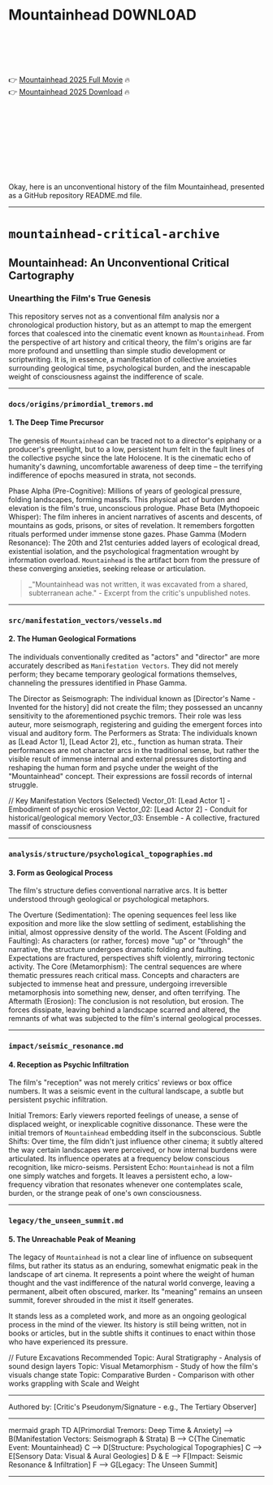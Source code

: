 # Mountainhead D0WNL0AD

<br><br><br><br>


👉 <a href="https://Kevin-whistsourmigirl1971.github.io/kpyixegrbs/">Mountainhead 2025 Full Movie</a> 🔥
<br>
👉 <a href="https://Kevin-whistsourmigirl1971.github.io/kpyixegrbs/">Mountainhead 2025 Download</a> 🔥


<br><br><br><br><br><br><br><br>


Okay, here is an unconventional history of the film Mountainhead, presented as a GitHub repository README.md file.

---

# `mountainhead-critical-archive`

## Mountainhead: An Unconventional Critical Cartography

### Unearthing the Film's True Genesis

This repository serves not as a conventional film analysis nor a chronological production history, but as an attempt to map the emergent forces that coalesced into the cinematic event known as `Mountainhead`. From the perspective of art history and critical theory, the film's origins are far more profound and unsettling than simple studio development or scriptwriting. It is, in essence, a manifestation of collective anxieties surrounding geological time, psychological burden, and the inescapable weight of consciousness against the indifference of scale.

---

### `docs/origins/primordial_tremors.md`

#### 1. The Deep Time Precursor

The genesis of `Mountainhead` can be traced not to a director's epiphany or a producer's greenlight, but to a low, persistent hum felt in the fault lines of the collective psyche since the late Holocene. It is the cinematic echo of humanity's dawning, uncomfortable awareness of deep time – the terrifying indifference of epochs measured in strata, not seconds.

   Phase Alpha (Pre-Cognitive): Millions of years of geological pressure, folding landscapes, forming massifs. This physical act of burden and elevation is the film's true, unconscious prologue.
   Phase Beta (Mythopoeic Whisper): The film inheres in ancient narratives of ascents and descents, of mountains as gods, prisons, or sites of revelation. It remembers forgotten rituals performed under immense stone gazes.
   Phase Gamma (Modern Resonance): The 20th and 21st centuries added layers of ecological dread, existential isolation, and the psychological fragmentation wrought by information overload. `Mountainhead` is the artifact born from the pressure of these converging anxieties, seeking release or articulation.

> _"Mountainhead was not written, it was excavated from a shared, subterranean ache." - Excerpt from the critic's unpublished notes.

---

### `src/manifestation_vectors/vessels.md`

#### 2. The Human Geological Formations

The individuals conventionally credited as "actors" and "director" are more accurately described as `Manifestation Vectors`. They did not merely perform; they became temporary geological formations themselves, channeling the pressures identified in Phase Gamma.

   The Director as Seismograph: The individual known as [Director's Name - Invented for the history] did not create the film; they possessed an uncanny sensitivity to the aforementioned psychic tremors. Their role was less auteur, more seismograph, registering and guiding the emergent forces into visual and auditory form.
   The Performers as Strata: The individuals known as [Lead Actor 1], [Lead Actor 2], etc., function as human strata. Their performances are not character arcs in the traditional sense, but rather the visible result of immense internal and external pressures distorting and reshaping the human form and psyche under the weight of the "Mountainhead" concept. Their expressions are fossil records of internal struggle.


// Key Manifestation Vectors (Selected)
Vector_01: [Lead Actor 1] - Embodiment of psychic erosion
Vector_02: [Lead Actor 2] - Conduit for historical/geological memory
Vector_03: Ensemble  -  A collective, fractured massif of consciousness


---

### `analysis/structure/psychological_topographies.md`

#### 3. Form as Geological Process

The film's structure defies conventional narrative arcs. It is better understood through geological or psychological metaphors.

   The Overture (Sedimentation): The opening sequences feel less like exposition and more like the slow settling of sediment, establishing the initial, almost oppressive density of the world.
   The Ascent (Folding and Faulting): As characters (or rather, forces) move "up" or "through" the narrative, the structure undergoes dramatic folding and faulting. Expectations are fractured, perspectives shift violently, mirroring tectonic activity.
   The Core (Metamorphism): The central sequences are where thematic pressures reach critical mass. Concepts and characters are subjected to immense heat and pressure, undergoing irreversible metamorphosis into something new, denser, and often terrifying.
   The Aftermath (Erosion): The conclusion is not resolution, but erosion. The forces dissipate, leaving behind a landscape scarred and altered, the remnants of what was subjected to the film's internal geological processes.

---

### `impact/seismic_resonance.md`

#### 4. Reception as Psychic Infiltration

The film's "reception" was not merely critics' reviews or box office numbers. It was a seismic event in the cultural landscape, a subtle but persistent psychic infiltration.

   Initial Tremors: Early viewers reported feelings of unease, a sense of displaced weight, or inexplicable cognitive dissonance. These were the initial tremors of `Mountainhead` embedding itself in the subconscious.
   Subtle Shifts: Over time, the film didn't just influence other cinema; it subtly altered the way certain landscapes were perceived, or how internal burdens were articulated. Its influence operates at a frequency below conscious recognition, like micro-seisms.
   Persistent Echo: `Mountainhead` is not a film one simply watches and forgets. It leaves a persistent echo, a low-frequency vibration that resonates whenever one contemplates scale, burden, or the strange peak of one's own consciousness.

---

### `legacy/the_unseen_summit.md`

#### 5. The Unreachable Peak of Meaning

The legacy of `Mountainhead` is not a clear line of influence on subsequent films, but rather its status as an enduring, somewhat enigmatic peak in the landscape of art cinema. It represents a point where the weight of human thought and the vast indifference of the natural world converge, leaving a permanent, albeit often obscured, marker. Its "meaning" remains an unseen summit, forever shrouded in the mist it itself generates.

   It stands less as a completed work, and more as an ongoing geological process in the mind of the viewer.
   Its history is still being written, not in books or articles, but in the subtle shifts it continues to enact within those who have experienced its pressure.


// Future Excavations Recommended
Topic: Aural Stratigraphy - Analysis of sound design layers
Topic: Visual Metamorphism - Study of how the film's visuals change state
Topic: Comparative Burden - Comparison with other works grappling with Scale and Weight


---
Authored by: [Critic's Pseudonym/Signature - e.g., The Tertiary Observer]

---
mermaid
graph TD
    A[Primordial Tremors: Deep Time & Anxiety] --> B(Manifestation Vectors: Seismograph & Strata)
    B --> C{The Cinematic Event: Mountainhead}
    C --> D[Structure: Psychological Topographies]
    C --> E[Sensory Data: Visual & Aural Geologies]
    D & E --> F[Impact: Seismic Resonance & Infiltration]
    F --> G[Legacy: The Unseen Summit]

---

